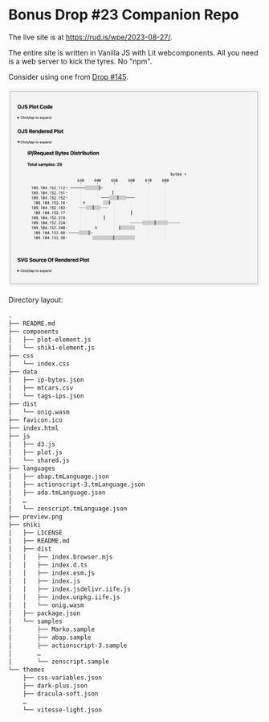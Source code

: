 # Bonus Drop #23 Companion Repo

The live site is at <https://rud.is/wpe/2023-08-27/>.

The entire site is written in Vanilla JS with Lit webcomponents. All you need is a web server to kick the tyres. No "npm". 

Consider using one from <a href="https://dailyfinds.hrbrmstr.dev/p/drop-145-2022-11-29-http-right-now">Drop #145</a>.

![img](preview.png)

Directory layout:

```plain
.
├── README.md
├── components
│   ├── plot-element.js
│   └── shiki-element.js
├── css
│   └── index.css
├── data
│   ├── ip-bytes.json
│   ├── mtcars.csv
│   └── tags-ips.json
├── dist
│   └── onig.wasm
├── favicon.ico
├── index.html
├── js
│   ├── d3.js
│   ├── plot.js
│   └── shared.js
├── languages
│   ├── abap.tmLanguage.json
│   ├── actionscript-3.tmLanguage.json
│   ├── ada.tmLanguage.json
│   …
│   └── zenscript.tmLanguage.json
├── preview.png
├── shiki
│   ├── LICENSE
│   ├── README.md
│   ├── dist
│   │   ├── index.browser.mjs
│   │   ├── index.d.ts
│   │   ├── index.esm.js
│   │   ├── index.js
│   │   ├── index.jsdelivr.iife.js
│   │   ├── index.unpkg.iife.js
│   │   └── onig.wasm
│   ├── package.json
│   └── samples
│       ├── Marko.sample
│       ├── abap.sample
│       ├── actionscript-3.sample
│       … 
│       └── zenscript.sample
└── themes
    ├── css-variables.json
    ├── dark-plus.json
    ├── dracula-soft.json
    …
    └── vitesse-light.json
```